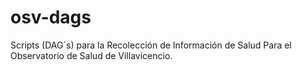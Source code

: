 # osv-dags
Scripts (DAG´s) para la Recolección de Información de Salud Para el Observatorio de Salud de Villavicencio.
